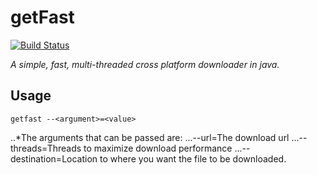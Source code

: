# getFast
[![Build Status](https://travis-ci.org/devdil/getFast.svg?branch=master)](https://travis-ci.org/devdil/getFast)

*A simple, fast, multi-threaded cross platform downloader in java.*

## Usage

 `getfast --<argument>=<value>`
 
 ..*The arguments that can be passed are:
  ...--url=The download url
  ...--threads=Threads to maximize download performance
  ...--destination=Location to where you want the file to be downloaded.

